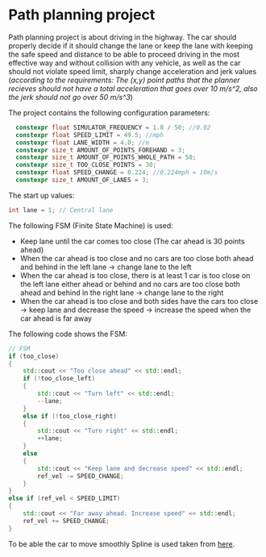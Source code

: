 # Path planning project

Path planning project is about driving in the highway. The car should properly decide if it should change the lane or keep the lane with keeping the safe speed and distance to be able to proceed driving in the most effective way and without collision with any vehicle, as well as the car should not violate speed limit, sharply change acceleration and jerk values (*according to the requirements: The (x,y) point paths that the planner recieves should not have a total acceleration that goes over 10 m/s^2, also the jerk should not go over 50 m/s^3*)

The project contains the following configuration parameters:

```cpp
  constexpr float SIMULATOR_FREQUENCY = 1.0 / 50; //0.02
  constexpr float SPEED_LIMIT = 49.5; //mph
  constexpr float LANE_WIDTH = 4.0; //m
  constexpr size_t AMOUNT_OF_POINTS_FOREHAND = 3;
  constexpr size_t AMOUNT_OF_POINTS_WHOLE_PATH = 50;
  constexpr size_t TOO_CLOSE_POINTS = 30;
  constexpr float SPEED_CHANGE = 0.224; //0.224mph = 10m/s
  constexpr size_t AMOUNT_OF_LANES = 3;
```

The start up values:
```cpp
int lane = 1; // Central lane
```

The following FSM (Finite State Machine) is used:
* Keep lane until the car comes too close (The car ahead is 30 points ahead)
* When the car ahead is too close and no cars are too close both ahead and behind in the left lane -> change lane to the left
* When the car ahead is too close, there is at least 1 car is too close on the left lane either ahead or behind and no cars are too close both ahead and behind in the right lane -> change lane to the right
* When the car ahead is too close and both sides have the cars too close -> keep lane and decrease the speed -> increase the speed when the car ahead is far away

The following code shows the FSM:
```cpp
// FSM
if (too_close)
{
    std::cout << "Too close ahead" << std::endl;
    if (!too_close_left)
    {
        std::cout << "Turn left" << std::endl;
        --lane;
    }
    else if (!too_close_right)
    {
        std::cout << "Turn right" << std::endl;
        ++lane;
    }
    else
    {
        std::cout << "Keep lane and decrease speed" << std::endl;
        ref_vel -= SPEED_CHANGE;
    }
}
else if (ref_vel < SPEED_LIMIT)
{
    std::cout << "Far away ahead. Increase speed" << std::endl;
    ref_vel += SPEED_CHANGE;
}
```

To be able the car to move smoothly Spline is used taken from [here](http://kluge.in-chemnitz.de/opensource/spline/).